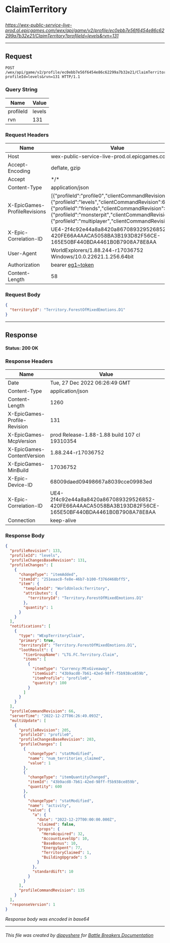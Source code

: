 # ClaimTerritory

#####

*https://wex-public-service-live-prod.ol.epicgames.com/wex/api/game/v2/profile/ec0ebb7e56f6454e86c62299a7b32e21/ClaimTerritory?profileId=levels&rvn=131*

___

## Request

```http request
POST /wex/api/game/v2/profile/ec0ebb7e56f6454e86c62299a7b32e21/ClaimTerritory?profileId=levels&rvn=131 HTTP/1.1
```

### Query String

| Name | Value |
|---|---|
| profileId | levels |
| rvn | 131 |




### Request Headers

| Name | Value |
|---|---|
| Host | wex-public-service-live-prod.ol.epicgames.com |
| Accept-Encoding | deflate, gzip |
| Accept | \*/\* |
| Content-Type | application/json |
| X-EpicGames-ProfileRevisions | [{"profileId":"profile0","clientCommandRevision":134},{"profileId":"levels","clientCommandRevision":65},{"profileId":"friends","clientCommandRevision":11},{"profileId":"monsterpit","clientCommandRevision":18},{"profileId":"multiplayer","clientCommandRevision":5}] |
| X-Epic-Correlation-ID | UE4-2f4c92e44a8a8420a867089329526852-420FE66A4AACA5058BA3B193D82F56CE-165E50BF440BDA4461B0B7908A78E8AA |
| User-Agent | WorldExplorers/1.88.244-r17036752 Windows/10.0.22621.1.256.64bit |
| Authorization | bearer [eg1~token](https://github.com/dippyshere/battle-breakers-documentation/blob/master/docs/common/tokens/eg1.md) |
| Content-Length | 58 |


### Request Body

```json
{
  "territoryId": "Territory.ForestOfMixedEmotions.D1"
}
```

___

## Response

#### Status: 200 OK




### Response Headers

| Name | Value |
|---|---|
| Date | Tue, 27 Dec 2022 06:26:49 GMT |
| Content-Type | application/json |
| Content-Length | 1260 |
| X-EpicGames-Profile-Revision | 131 |
| X-EpicGames-McpVersion | prod Release-1.88-1.88 build 107 cl 19310354 |
| X-EpicGames-ContentVersion | 1.88.244-r17036752 |
| X-EpicGames-MinBuild | 17036752 |
| X-Epic-Device-ID | 68009daed09498667a8039cce09983ed |
| X-Epic-Correlation-ID | UE4-2f4c92e44a8a8420a867089329526852-420FE66A4AACA5058BA3B193D82F56CE-165E50BF440BDA4461B0B7908A78E8AA |
| Connection | keep-alive |


### Response Body

```json
{
  "profileRevision": 133,
  "profileId": "levels",
  "profileChangesBaseRevision": 131,
  "profileChanges": [
    {
      "changeType": "itemAdded",
      "itemId": "251eaac8-fe8e-46b7-b100-f376d468bff5",
      "item": {
        "templateId": "WorldUnlock:Territory",
        "attributes": {
          "territoryId": "Territory.ForestOfMixedEmotions.D1"
        },
        "quantity": 1
      }
    }
  ],
  "notifications": [
    {
      "type": "WExpTerritoryClaim",
      "primary": true,
      "territoryId": "Territory.ForestOfMixedEmotions.D1",
      "lootResult": {
        "tierGroupName": "LTG.FC.Territory.Claim",
        "items": [
          {
            "itemType": "Currency:MtxGiveaway",
            "itemGuid": "43b9acd8-7b61-42ed-98ff-f5b938ce859b",
            "itemProfile": "profile0",
            "quantity": 100
          }
        ]
      }
    }
  ],
  "profileCommandRevision": 66,
  "serverTime": "2022-12-27T06:26:49.093Z",
  "multiUpdate": [
    {
      "profileRevision": 205,
      "profileId": "profile0",
      "profileChangesBaseRevision": 203,
      "profileChanges": [
        {
          "changeType": "statModified",
          "name": "num_territories_claimed",
          "value": 1
        },
        {
          "changeType": "itemQuantityChanged",
          "itemId": "43b9acd8-7b61-42ed-98ff-f5b938ce859b",
          "quantity": 600
        },
        {
          "changeType": "statModified",
          "name": "activity",
          "value": {
            "a": {
              "date": "2022-12-27T00:00:00.000Z",
              "claimed": false,
              "props": {
                "HeroAcquired": 32,
                "AccountLevelUp": 10,
                "BaseBonus": 10,
                "EnergySpent": 77,
                "TerritoryClaimed": 1,
                "BuildingUpgrade": 5
              }
            },
            "standardGift": 10
          }
        }
      ],
      "profileCommandRevision": 135
    }
  ],
  "responseVersion": 1
}
```

*Response body was encoded in base64*

___

###### This file was created by [dippyshere](https://github.com/dippyshere) for [Battle Breakers Documentation](https://github.com/dippyshere/battle-breakers-documentation)
